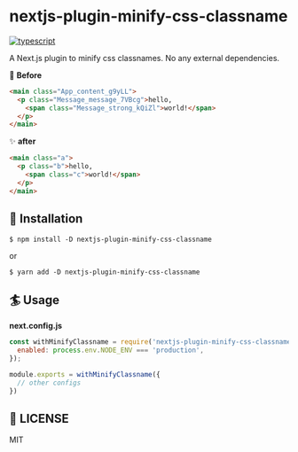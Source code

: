 # nextjs-plugin-minify-css-classname
<!-- <a href="https://www.npmjs.com/package/nextjs-plugin-minify-css-classname"><img src="https://img.shields.io/npm/v/nextjs-plugin-minify-css-classname.svg" alt="version"></a> -->
<!-- <img src="https://github.com/resessh/nextjs-plugin-minify-css-classname/workflows/Build/badge.svg" alt="Build" /> -->
<!-- <img src="https://github.com/resessh/nextjs-plugin-minify-css-classname/workflows/Test/badge.svg" alt="Test" /> -->
<!-- <a href="https://codecov.io/gh/resessh/nextjs-plugin-minify-css-classname"><img src="https://codecov.io/gh/resessh/nextjs-plugin-minify-css-classname/branch/master/graph/badge.svg" alt="codecov" /></a> -->
<a href="https://www.typescriptlang.org/docs/home.html"><img src="https://camo.githubusercontent.com/832d01092b0e822178475741271b049a2e27df13/68747470733a2f2f62616467656e2e6e65742f62616467652f2d2f547970655363726970742f626c75653f69636f6e3d74797065736372697074266c6162656c" alt="typescript" /></a>

A Next.js plugin to minify css classnames. No any external dependencies.

:construction: __Before__
```html
<main class="App_content_g9yLL">
  <p class="Message_message_7VBcg">hello,
    <span class="Message_strong_kQiZl">world!</span>
  </p>
</main>
```

:sparkles: __after__
```html
<main class="a">
  <p class="b">hello,
    <span class="c">world!</span>
  </p>
</main>
```

## :electric_plug: Installation
```shell
$ npm install -D nextjs-plugin-minify-css-classname
```
or
```shell
$ yarn add -D nextjs-plugin-minify-css-classname
```

## :surfer: Usage
__next.config.js__
```js
const withMinifyClassname = require('nextjs-plugin-minify-css-classname')({
  enabled: process.env.NODE_ENV === 'production',
});

module.exports = withMinifyClassname({
  // other configs
})
```

## :checkered_flag: LICENSE
MIT
